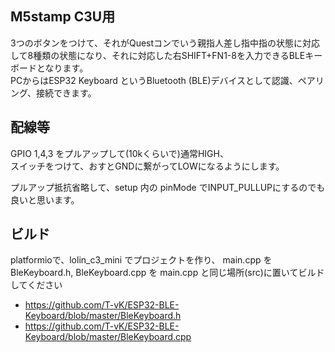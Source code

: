 
## M5stamp C3U用
3つのボタンをつけて、それがQuestコンでいう親指人差し指中指の状態に対応して8種類の状態になり、それに対応した右SHIFT+FN1-8を入力できるBLEキーボードとなります。<br>
PCからはESP32 Keyboard というBluetooth (BLE)デバイスとして認識、ペアリング、接続できます。

## 配線等
GPIO 1,4,3 をプルアップして(10kくらいで)通常HIGH、<br>
スイッチをつけて、おすとGNDに繋がってLOWになるようにします。<br>

プルアップ抵抗省略して、setup 内の pinMode でINPUT_PULLUPにするのでも良いと思います。<br>

## ビルド
platformioで、lolin_c3_mini でプロジェクトを作り、
main.cpp を  BleKeyboard.h, BleKeyboard.cpp を main.cpp と同じ場所(src)に置いてビルドしてください
  - https://github.com/T-vK/ESP32-BLE-Keyboard/blob/master/BleKeyboard.h
  - https://github.com/T-vK/ESP32-BLE-Keyboard/blob/master/BleKeyboard.cpp
